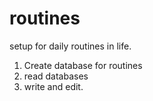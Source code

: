# routines
setup for daily routines in life.  
1. Create database for routines
2. read databases
3. write and edit.
